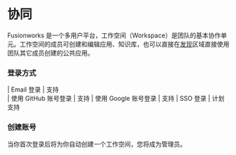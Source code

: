 # 协同

Fusionworks 是一个多用户平台，工作空间（Workspace）是团队的基本协作单元。工作空间的成员可创建和编辑应用、知识库，也可以直接在[发现](app/)区域直接使用团队其它成员创建的公共应用。

### 登录方式

| Email 登录       | 支持  
| 使用 GitHub 账号登录 | 支持
| 使用 Google 账号登录 | 支持
| SSO 登录         | 计划支持

### 创建账号

当你首次登录后将为你自动创建一个工作空间，您将成为管理员。
